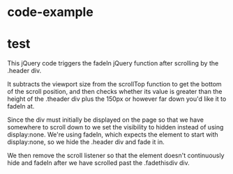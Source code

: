 # code-example

# test

This jQuery code triggers the fadeIn jQuery function after scrolling by the .header div.

It subtracts the viewport size from the scrollTop function to get the bottom of the scroll position, and then checks whether its value is greater than the height of the .theader div plus the 150px or however far down you'd like it to fadeIn at.

Since the div must initially be displayed on the page so that we have somewhere to scroll down to we set the visibility to hidden instead of using display:none. We're using fadeIn, which expects the element to start with display:none, so we hide the .header div and fade it in.

We then remove the scroll listener so that the element doesn't continuously hide and fadeIn after we have scrolled past the .fadethisdiv div.
